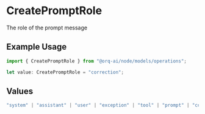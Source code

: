# CreatePromptRole

The role of the prompt message

## Example Usage

```typescript
import { CreatePromptRole } from "@orq-ai/node/models/operations";

let value: CreatePromptRole = "correction";
```

## Values

```typescript
"system" | "assistant" | "user" | "exception" | "tool" | "prompt" | "correction" | "expected_output"
```